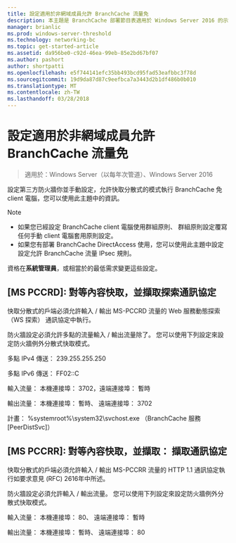 ```yaml
---
title: 設定適用於非網域成員允許 BranchCache 流量免
description: 本主題是 BranchCache 部署節目表適用於 Windows Server 2016 的示範如何將 BranchCache 部署最佳化分公司 WAN 頻寬分散與裝載快取模式中的一部分
manager: brianlic
ms.prod: windows-server-threshold
ms.technology: networking-bc
ms.topic: get-started-article
ms.assetid: da956be0-c92d-46ea-99eb-85e2bd67bf07
ms.author: pashort
author: shortpatti
ms.openlocfilehash: e5f744141efc35bb493bcd95fad53eafbbc3f78d
ms.sourcegitcommit: 19d9da87d87c9eefbca7a3443d2b1df486b0b010
ms.translationtype: MT
ms.contentlocale: zh-TW
ms.lasthandoff: 03/28/2018
---
```

# <a name="configure-firewall-rules-for-non-domain-members-to-allow-branchcache-traffic"></a>設定適用於非網域成員允許 BranchCache 流量免

>適用於：Windows Server（以每年次管道）、Windows Server 2016

設定第三方防火牆你並手動設定，允許快取分散式的模式執行 BranchCache 免 client 電腦，您可以使用此主題中的資訊。  
  
> [!NOTE]  
> -   如果您已經設定 BranchCache client 電腦使用群組原則、 群組原則設定覆寫任何手動 client 電腦套用原則設定。  
> -   如果您有部署 BranchCache DirectAccess 使用，您可以使用此主題中設定設定允許 BranchCache 流量 IPsec 規則。  
  
資格在**系統管理員**，或相當於的最低需求變更這些設定。  
  
## <a name="ms-pccrd-peer-content-caching-and-retrieval-discovery-protocol"></a>[MS PCCRD]: 對等內容快取，並擷取探索通訊協定  
快取分散式的戶端必須允許輸入 / 輸出 MS-PCCRD 流量的 Web 服務動態探索 （WS 探索） 通訊協定中執行。  
  
防火牆設定必須允許多點的流量輸入 / 輸出流量除了。 您可以使用下列設定來設定防火牆例外分散式快取模式。  
  
多點 IPv4 傳送： 239.255.255.250  
  
多點 IPv6 傳送： FF02::C  
  
輸入流量： 本機連接埠： 3702，遠端連接埠： 暫時  
  
輸出流量： 本機連接埠： 暫時、 遠端連接埠： 3702  
  
計畫： %systemroot%\system32\svchost.exe （BranchCache 服務 [PeerDistSvc]）  
  
## <a name="ms-pccrr-peer-content-caching-and-retrieval-retrieval-protocol"></a>[MS PCCRR]: 對等內容快取，並擷取： 擷取通訊協定  
快取分散式的戶端必須允許輸入 / 輸出 MS-PCCRR 流量的 HTTP 1.1 通訊協定執行如要求意見 (RFC) 2616年中所述。  
  
防火牆設定必須允許輸入 / 輸出流量。 您可以使用下列設定來設定防火牆例外分散式快取模式。  
  
輸入流量： 本機連接埠： 80、 遠端連接埠： 暫時  
  
輸出流量： 本機連接埠： 暫時、 遠端連接埠： 80  
  


